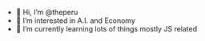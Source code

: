 - 👋 Hi, I’m @theperu
- 👀 I’m interested in A.I. and Economy
- 🌱 I’m currently learning lots of things mostly JS related
